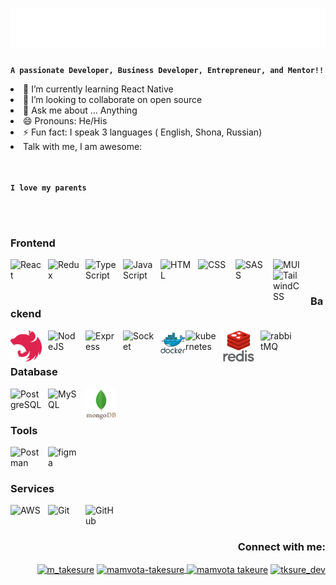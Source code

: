 <h1 align="center">
  <img src="https://raw.githubusercontent.com/MamvotaTake/MamvotaTake/master/name.svg" alt="Hi 👋, I'm Mamvota Takesure" />
</h1>

**`A passionate Developer, Business Developer, Entrepreneur, and Mentor!!`**
<div align="left">
  <li>🌱 I’m currently learning React Native</li>
  <li>👯 I’m looking to collaborate on open source</li>
  <li>💬 Ask me about ... Anything</li>
  <li>😄 Pronouns: He/His</li>
  <li>⚡ Fun fact: I speak 3 languages ( English, Shona, Russian)</li>
  <li> Talk with me, I am awesome:</li><br />

<br/>

  **`I love my parents`**
</div><br />

<br/>

### Frontend

<img align="left" alt="React" width="50px" style="padding-right:10px;" src="https://cdn.jsdelivr.net/gh/devicons/devicon/icons/react/react-original.svg" />
<img align="left" alt="Redux" width="50px" style="padding-right:10px;" src="https://cdn.jsdelivr.net/gh/devicons/devicon/icons/redux/redux-original.svg" />
<img align="left" alt="TypeScript" width="50px" style="padding-right:10px;" src="https://cdn.jsdelivr.net/gh/devicons/devicon/icons/typescript/typescript-plain.svg" />
<img align="left" alt="JavaScript" width="50px" style="padding-right:10px;" src="https://cdn.jsdelivr.net/gh/devicons/devicon/icons/javascript/javascript-plain.svg" />
<img align="left" alt="HTML" width="50px" style="padding-right:10px;" src="https://cdn.jsdelivr.net/gh/devicons/devicon/icons/html5/html5-plain.svg" />
<img align="left" alt="CSS" width="50px" style="padding-right:10px;" src="https://cdn.jsdelivr.net/gh/devicons/devicon/icons/css3/css3-plain.svg" />
<img align="left" alt="SASS" width="50px" style="padding-right:10px;" src="https://cdn.jsdelivr.net/gh/devicons/devicon/icons/sass/sass-original.svg" />
<img align="left" alt="MUI" width="50px" style="padding-right:10px;" src="https://cdn.jsdelivr.net/gh/devicons/devicon/icons/materialui/materialui-original.svg" />
<img align="left" alt="TailwindCSS" width="50px" style="padding-right:10px;" src="https://cdn.jsdelivr.net/gh/devicons/devicon/icons/tailwindcss/tailwindcss-plain.svg" /><br />

<br/>

### Backend
<img  align="left" src="https://raw.githubusercontent.com/devicons/devicon/master/icons/nestjs/nestjs-plain.svg" alt="nestjs" width="50px" style="padding-right:10px;"/>
<img align="left" alt="NodeJS" width="50px" style="padding-right:10px;" src="https://cdn.jsdelivr.net/gh/devicons/devicon/icons/nodejs/nodejs-original.svg" />
<img align="left" alt="Express" width="50px" style="padding-right:10px;" src="https://cdn.jsdelivr.net/gh/devicons/devicon/icons/express/express-original.svg" />
<img align="left" alt="Socket" width="50px" style="padding-right:10px;" src="https://cdn.jsdelivr.net/gh/devicons/devicon/icons/socketio/socketio-original-wordmark.svg" />
<img align="left" src="https://raw.githubusercontent.com/devicons/devicon/master/icons/docker/docker-original-wordmark.svg" alt="docker" width="40" height="40"/>
<img align="left"  src="https://www.vectorlogo.zone/logos/kubernetes/kubernetes-icon.svg" alt="kubernetes"  width="50px" style="padding-right:10px;"/>
<img align="left" src="https://raw.githubusercontent.com/devicons/devicon/master/icons/redis/redis-original-wordmark.svg"  alt="redis" width="50px" style="padding-right:10px;"/>
<img align="left" src="https://www.vectorlogo.zone/logos/rabbitmq/rabbitmq-icon.svg" alt="rabbitMQ" width="50px" style="padding-right:10px;"/><br />

<br/>

### Database

<img align="left" alt="PostgreSQL" width="50px" style="padding-right:10px;" src="https://cdn.jsdelivr.net/gh/devicons/devicon/icons/postgresql/postgresql-original.svg" />
<img align="left" alt="MySQL" width="50px" style="padding-right:10px;" src="https://cdn.jsdelivr.net/gh/devicons/devicon/icons/mysql/mysql-original-wordmark.svg" />
<img align="left" src="https://raw.githubusercontent.com/devicons/devicon/master/icons/mongodb/mongodb-original-wordmark.svg" alt="mongodb" width="50px" style="padding-right:10px;" /><br />

<br/>

### Tools

<img align="left" alt="Postman" width="50px" style="padding-right:10px;" src="https://user-images.githubusercontent.com/67447840/220038329-e5213d83-ec34-4a82-9647-1b70ff8f2bfe.png" />
<img  align="left" src="https://www.vectorlogo.zone/logos/figma/figma-icon.svg" alt="figma" width="50px" style="padding-right:10px;"/><br />

<br/>


### Services

<img align="left" alt="AWS" width="50px" style="padding-right:10px;" src="https://cdn.jsdelivr.net/gh/devicons/devicon/icons/amazonwebservices/amazonwebservices-plain-wordmark.svg" />
<img align="left" alt="Git" width="50px" style="padding-right:10px;" src="https://cdn.jsdelivr.net/gh/devicons/devicon/icons/git/git-original.svg" />
<img align="left" alt="GitHub" width="50px" style="padding-right:10px;" src="https://user-images.githubusercontent.com/67447840/220037637-cff5669e-da0e-45de-98f1-cdf5b67fff26.png" /><br />

<br/>
<div align="right">
  <h3 align="right">Connect with me:</h3>
  <p align="right">
    <a href="https://twitter.com/m_takesure" target="blank"><img align="center" src="https://raw.githubusercontent.com/rahuldkjain/github-profile-readme-generator/master/src/images/icons/Social/twitter.svg" alt="m_takesure" height="30" width="40" /></a>
  <a href="https://linkedin.com/in/mamvota-takesure" target="blank"><img align="center" src="https://raw.githubusercontent.com/rahuldkjain/github-profile-readme-generator/master/src/images/icons/Social/linked-in-alt.svg" alt="mamvota-takesure" height="30" width="40" />   </a>
  <a href="https://fb.com/mamvota takesure" target="blank"><img align="center" src="https://raw.githubusercontent.com/rahuldkjain/github-profile-readme-generator/master/src/images/icons/Social/facebook.svg" alt="mamvota takeure" height="30" width="40" /></a>
  <a href="https://instagram.com/tksure_dev" target="blank"><img align="center" src="https://raw.githubusercontent.com/rahuldkjain/github-profile-readme-generator/master/src/images/icons/Social/instagram.svg" alt="tksure_dev" height="30" width="40" /></a>
</p>
</div>

